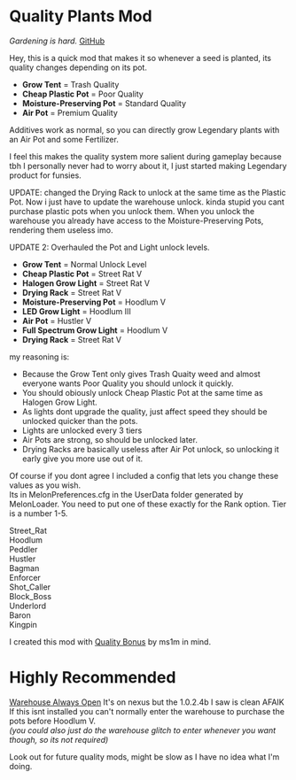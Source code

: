 # Quality Plants Mod

*Gardening is hard.*
[GitHub](https://github.com/Soul-Da-Sythe/QualityPlantsMod)


Hey, this is a quick mod that makes it so whenever a seed is planted, its quality changes depending on its pot.

- **Grow Tent** = Trash Quality
- **Cheap Plastic Pot** = Poor Quality
- **Moisture-Preserving Pot** = Standard Quality
- **Air Pot** = Premium Quality

Additives work as normal, so you can directly grow Legendary plants with an Air Pot and some Fertilizer.

I feel this makes the quality system more salient during gameplay because tbh I personally never had to worry about it, I just started making Legendary product for funsies. 

UPDATE: changed the Drying Rack to unlock at the same time as the Plastic Pot. Now i just have to update the warehouse unlock. kinda stupid you cant purchase plastic pots when you unlock them. When you unlock the warehouse you already have access to the Moisture-Preserving Pots, rendering them useless imo.  

UPDATE 2: Overhauled the Pot and Light unlock levels.

- **Grow Tent** = Normal Unlock Level
- **Cheap Plastic Pot** = Street Rat V
- **Halogen Grow Light** = Street Rat V
- **Drying Rack** = Street Rat V
- **Moisture-Preserving Pot** = Hoodlum V
- **LED Grow Light** = Hoodlum III
- **Air Pot** = Hustler V
- **Full Spectrum Grow Light** = Hoodlum V
- **Drying Rack** = Street Rat V

my reasoning is:
- Because the Grow Tent only gives Trash Quaity weed and almost everyone wants Poor Quality you should unlock it quickly.
- You should obiously unlock Cheap Plastic Pot at the same time as Halogen Grow Light.
- As lights dont upgrade the quality, just affect speed they should be unlocked quicker than the pots.
- Lights are unlocked every 3 tiers
- Air Pots are strong, so should be unlocked later.
- Drying Racks are basically useless after Air Pot unlock, so unlocking it early give you more use out of it.

Of course if you dont agree I included a config that lets you change these values as you wish.  
Its in MelonPreferences.cfg in the UserData folder generated by MelonLoader.
You need to put one of these exactly for the Rank option. Tier is a number 1-5. 
 
Street_Rat  
Hoodlum  
Peddler  
Hustler  
Bagman  
Enforcer  
Shot_Caller  
Block_Boss  
Underlord  
Baron  
Kingpin  
 


I created this mod with [Quality Bonus](https://www.nexusmods.com/schedule1/mods/314) by ms1m in mind.

# Highly Recommended  
[Warehouse Always Open](https://www.nexusmods.com/schedule1/mods/189?tab=files)
It's on nexus but the 1.0.2.4b I saw is clean AFAIK  
If this isnt installed you can't normally enter the warehouse to purchase the pots before Hoodlum V.  
*(you could also just do the warehouse glitch to enter whenever you want though, so its not required)*





Look out for future quality mods, might be slow as I have no idea what I'm doing.
